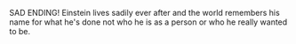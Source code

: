 SAD ENDING! Einstein lives sadily ever after and the world remembers his name for what he's done not who he is as a person or who he really wanted to be.
